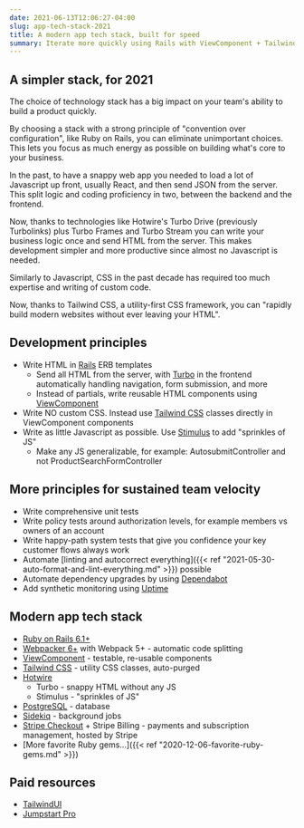 ```yaml
---
date: 2021-06-13T12:06:27-04:00
slug: app-tech-stack-2021
title: A modern app tech stack, built for speed
summary: Iterate more quickly using Rails with ViewComponent + Tailwind CSS + Hotwire. Build faster with no custom CSS and limited JS.
---
```


## A simpler stack, for 2021

The choice of technology stack has a big impact on your team's ability to build a product quickly.

By choosing a stack with a strong principle of "convention over configuration", like Ruby on Rails, you can eliminate unimportant choices. This lets you focus as much energy as possible on building what's core to your business.

In the past, to have a snappy web app you needed to load a lot of Javascript up front, usually React, and then send JSON from the server. This split logic and coding proficiency in two, between the backend and the frontend.

Now, thanks to technologies like Hotwire's Turbo Drive (previously Turbolinks) plus Turbo Frames and Turbo Stream you can write your business logic once and send HTML from the server. This makes development simpler and more productive since almost no Javascript is needed.

Similarly to Javascript, CSS in the past decade has required too much expertise and writing of custom code.

Now, thanks to Tailwind CSS, a utility-first CSS framework, you can "rapidly build modern websites without ever leaving your HTML".

## Development principles

- Write HTML in [Rails](https://rubyonrails.org/) ERB templates
  - Send all HTML from the server, with [Turbo](https://turbo.hotwire.dev/) in the frontend automatically handling navigation, form submission, and more
  - Instead of partials, write reusable HTML components using [ViewComponent](https://viewcomponent.org/)
- Write NO custom CSS. Instead use [Tailwind CSS](https://tailwindcss.com/) classes directly in ViewComponent components
- Write as little Javascript as possible. Use [Stimulus](https://stimulus.hotwire.dev/) to add "sprinkles of JS"
  - Make any JS generalizable, for example: AutosubmitController and not ProductSearchFormController

## More principles for sustained team velocity

- Write comprehensive unit tests
- Write policy tests around authorization levels, for example members vs owners of an account
- Write happy-path system tests that give you confidence your key customer flows always work
- Automate [linting and autocorrect everything]({{< ref "2021-05-30-auto-format-and-lint-everything.md" >}}) possible
- Automate dependency upgrades by using [Dependabot](https://dependabot.com/)
- Add synthetic monitoring using [Uptime](https://support.uptime.com/hc/en-us/articles/360000984785-Synthetic-Monitoring-With-the-Uptime-com-Transaction-Check)

## Modern app tech stack

- [Ruby on Rails 6.1+](https://rubyonrails.org/)
- [Webpacker 6+](https://github.com/rails/webpacker) with Webpack 5+ - automatic code splitting
- [ViewComponent](https://viewcomponent.org/) - testable, re-usable components
- [Tailwind CSS](https://tailwindcss.com/) - utility CSS classes, auto-purged
- [Hotwire](https://hotwire.dev/)
  - Turbo - snappy HTML without any JS
  - Stimulus - "sprinkles of JS"
- [PostgreSQL](https://guides.rubyonrails.org/active_record_postgresql.html) - database
- [Sidekiq](https://github.com/mperham/sidekiq) - background jobs
- [Stripe Checkout](https://stripe.com/en-us/payments/checkout) + Stripe Billing - payments and subscription management, hosted by Stripe
- [More favorite Ruby gems...]({{< ref "2020-12-06-favorite-ruby-gems.md" >}})

## Paid resources

- [TailwindUI](https://tailwindui.com/)
- [Jumpstart Pro](https://jumpstartrails.com/)
